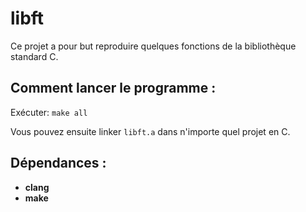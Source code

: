 # libft
Ce projet a pour but reproduire quelques fonctions de la bibliothèque standard C.

## Comment lancer le programme :
Exécuter:   `make all` <br>

Vous pouvez ensuite linker `libft.a` dans n'importe quel projet en C.

## Dépendances :
* __clang__
* __make__